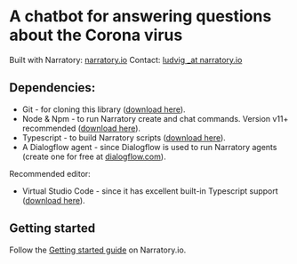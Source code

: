 # A chatbot for answering questions about the Corona virus

Built with Narratory: [narratory.io](https://narratory.io)
Contact: [ludvig _at narratory.io](mailto:ludvig@narratory.io)

## Dependencies:
* Git - for cloning this library ([download here](https://git-scm.com/downloads)).
* Node & Npm - to run Narratory create and chat commands. Version v11+ recommended ([download here](https://nodejs.org/en/download/)).
* Typescript - to build Narratory scripts ([download here](https://www.typescriptlang.org/)).
* A Dialogflow agent - since Dialogflow is used to run Narratory agents (create one for free at [dialogflow.com](https://dialogflow.com)).

Recommended editor:
* Virtual Studio Code - since it has excellent built-in Typescript support ([download here](https://code.visualstudio.com/)).

## Getting started

Follow the [Getting started guide](https://narratory.io/docs/setup) on Narratory.io.